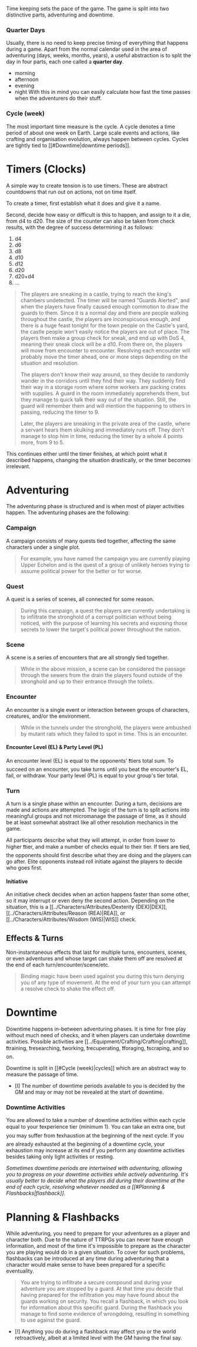 Time keeping sets the pace of the game. The game is split into two distinctive parts, adventuring and downtime.

### Quarter Days
Usually, there is no need to keep precise timing of everything that happens during a game. Apart from the normal calendar used in the area of adventuring (days, weeks, months, years), a useful abstraction is to split the day in four parts, each one called a **quarter day**.
- morning
- afternoon
- evening
- night
With this in mind you can easily calculate how fast the time passes when the adventurers do their stuff.

### Cycle (week)
The most important time measure is the cycle. A cycle denotes a time period of about one week on Earth. Large scale events and actions, like crafting and organisation evolution, always happen between cycles.
Cycles are tightly tied to [[#Downtime|downtime periods]].

# Timers (Clocks)
A simple way to create tension is to use timers. These are abstract countdowns that run out on actions, not on time itself.

To create a timer, first establish what it does and give it a name.

Second, decide how easy or difficult is this to happen, and assign to it a die, from d4 to d20. The size of the counter can also be taken from check results, with the degree of success determining it as follows:
1. d4
2. d6
3. d8
4. d10
5. d12
6. d20
7. d20+d4
8. …

> The players are sneaking in a castle, trying to reach the king's chambers undetected. The timer will be named "Guards Alerted", and when the players have finally caused enough commotion to draw the guards to them. 
> Since it is a normal day and there are people walking throughout the castle, the players are inconspicuous enough, and there is a huge feast tonight for the town people on the Castle's yard, the castle people won't easily notice the players are out of place. The players then make a group check for sneak, and end up with DoS 4, meaning their sneak clock will be a d10.
> From there on, the players will move from encounter to encounter. Resolving each encounter will probably move the timer ahead, one or more steps depending on the situation and resolution.
> 
> The players don't know their way around, so they decide to randomly wander in the corridors until they find their way. They suddenly find their way in a storage room where some workers are packing crates with supplies. A guard in the room immediately apprehends them, but they manage to quick talk their way out of the situation. Still, the guard will remember them and will mention the happening to others in passing, reducing the timer to 9.
> 
> Later, the players are sneaking in the private area of the castle, where a servant hears them skulking and immediately runs off. They don't manage to stop him in time, reducing the timer by a whole 4 points more, from 9 to 5.

This continues either until the timer finishes, at which point what it described happens, changing the situation drastically, or the timer becomes irrelevant.

# Adventuring
The adventuring phase is structured and is when most of player activities happen. The adventuring phases are the following:

### Campaign
A campaign consists of many quests tied together, affecting the same characters under a single plot.
> For example, you have named the campaign you are currently playing Upper Echelon and is the quest of a group of unlikely heroes trying to assume political power for the better or for worse.

### Quest
A quest is a series of scenes, all connected for some reason.
> During this campaign, a quest the players are currently undertaking is to infiltrate the stronghold of a corrupt politician without being noticed, with the purpose of learning his secrets and exposing those secrets to lower the target's political power throughout the nation.

### Scene
A scene is a series of encounters that are all strongly tied together.
> While in the above mission, a scene can be considered the passage through the sewers from the drain the players found outside of the stronghold and up to their entrance through the toilets.

### Encounter
An encounter is a single event or interaction between groups of characters, creatures, and/or the environment.
> While in the tunnels under the stronghold, the players were ambushed by mutant rats which they failed to spot in time. This is an encounter.

#### Encounter Level (EL) & Party Level (PL)
An encounter level (EL) is equal to the opponents' ❗tiers total sum. To succeed on an encounter, you take turns until you beat the encounter's EL, fail, or withdraw. Your party level (PL) is equal to your group's tier total.

### Turn
A turn is a single phase within an encounter. During a turn, decisions are made and actions are attempted. The logic of the turn is to split actions into meaningful groups and not micromanage the passage of time, as it should be at least somewhat abstract like all other resolution mechanics in the game.

All participants describe what they will attempt, in order from lower to higher ❗tier, and make a number of checks equal to their tier. If tiers are tied, the opponents should first describe what they are doing and the players can go after. Elite opponents instead roll initiate against the players to decide who goes first.

#### Initiative
An initiative check decides when an action happens faster than some other, so it may interrupt or even deny the second action. Depending on the situation, this is a [[../Characters/Attributes/Dexterity (DEX)|DEX]], [[../Characters/Attributes/Reason (REA)|REA]], or [[../Characters/Attributes/Wisdom (WIS)|WIS]] check.








## Effects & Turns
Non-instantaneous effects that last for multiple turns, encounters, scenes, or even adventures and whose target can shake them off are resolved at the end of each turn/encounter/scene/etc.
> Binding magic have been used against you during this turn denying you of any type of movement. At the end of your turn you can attempt a resolve check to shake the effect off.

# Downtime
Downtime happens in-between adventuring phases. It is time for free play without much need of checks, and it when players can undertake downtime activities.
Possible activities are [[../Equipment/Crafting/Crafting|crafting]], ❗training, ❗researching, ❗working, ❗recuperating, ❗foraging, ❗scraping, and so on.

Downtime is split in [[#Cycle (week)|cycles]] which are an abstract way to measure the passage of time.

- [I] The number of downtime periods available to you is decided by the GM and may or may not be revealed at the start of downtime.

### Downtime Activities
You are allowed to take a number of downtime activities within each cycle equal to your ❗experience tier (minimum 1). You can take an extra one, but you may suffer from ❗exhaustion at the beginning of the next cycle. If you are already exhausted at the beginning of a downtime cycle, your exhaustion may increase at its end if you perform any downtime activities besides taking only light activities or resting.

*Sometimes downtime periods are intertwined with adventuring, allowing you to progress on your downtime activities while actively adventuring. It's usually better to decide what the players did during their downtime at the end of each cycle, resolving whatever needed as a [[#Planning & Flashbacks|flashback]].*

# Planning & Flashbacks
While adventuring, you need to prepare for your adventures as a player and character both.
Due to the nature of TTRPGs you can never have enough information, and most of the time it's impossible to prepare as the character you are playing would do in a given situation.
To cover for such problems, flashbacks can be introduced at any time during adventuring that a character would make sense to have been prepared for a specific eventuality.
> You are trying to infiltrate a secure compound and during your adventure you are stopped by a guard. At that time you decide that having prepared for the infiltration you may have found about the guards working on security. You recall a flashback, in which you look for information about this specific guard. During the flashback you manage to find some evidence of wrongdoing, resulting in something to use against the guard.

- [!] Anything you do during a flashback may affect you or the world retroactively, albeit at a limited level with the GM having the final say.
